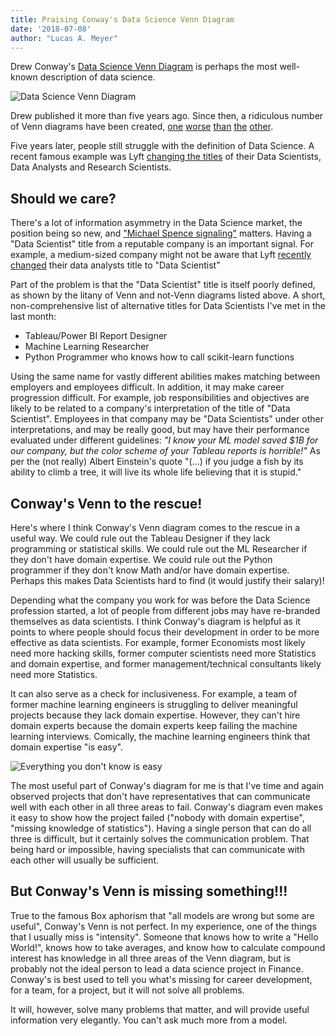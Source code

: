 ```yaml
---
title: Praising Conway's Data Science Venn Diagram
date: '2018-07-08'
author: "Lucas A. Meyer"
---
```


Drew Conway's [Data Science Venn Diagram](http://drewconway.com/zia/2013/3/26/the-data-science-venn-diagram) is perhaps the most well-known description of data science.

![Data Science Venn Diagram](https://static1.squarespace.com/static/5150aec6e4b0e340ec52710a/t/51525c33e4b0b3e0d10f77ab/1364352052403/Data_Science_VD.png?format=750w)

Drew published it more than five years ago. Since then, a ridiculous number of Venn diagrams have been created, [one](https://www.datasciencecentral.com/profiles/blogs/the-data-science-venn-diagram-revisited) [worse](https://whatsthebigdata.com/2016/07/08/the-new-data-scientist-venn-diagram/) [than](https://twitter.com/kirkdborne/status/961452846821597184) [the](https://twitter.com/kirkdborne/status/739446818233327616) [other](https://blog.zhaw.ch/datascience/files/2014/06/SkillSet.png).

Five years later, people still struggle with the definition of Data Science. A recent famous example was Lyft [changing the titles](https://eng.lyft.com/whats-in-a-name-ce42f419d16c) of their Data Scientists, Data Analysts and Research Scientists. 

## Should we care?

There's a lot of information asymmetry in the Data Science market, the position being so new, and ["Michael Spence signaling"](https://www.jstor.org/stable/1882010) matters. Having a "Data Scientist" title from a reputable company is an important signal. For example, a medium-sized company might not be aware that Lyft [recently changed](https://eng.lyft.com/whats-in-a-name-ce42f419d16c) their data analysts title to "Data Scientist"

Part of the problem is that the "Data Scientist" title is itself poorly defined, as shown by the litany of Venn and not-Venn diagrams listed above. A short, non-comprehensive list of alternative titles for Data Scientists I've met in the last month:

* Tableau/Power BI Report Designer
* Machine Learning Researcher
* Python Programmer who knows how to call scikit-learn functions

Using the same name for vastly different abilities makes matching between employers and employees difficult. In addition, it may make career progression difficult. For example, job responsibilities and objectives are likely to be related to a company's interpretation of the title of "Data Scientist". Employees in that company may be "Data Scientists" under other interpretations, and may be really good, but may have their performance evaluated under different guidelines: _"I know your ML model saved $1B for our company, but the color scheme of your Tableau reports is horrible!"_ As per the (not really) Albert Einstein's quote "(...) if you judge a fish by its ability to climb a tree, it will live its whole life believing that it is stupid."

## Conway's Venn to the rescue!

Here's where I think Conway's Venn diagram comes to the rescue in a useful way. We could rule out the Tableau Designer if they lack programming or statistical skills. We could rule out the ML Researcher if they don't have domain expertise. We could rule out the Python programmer if they don't know Math and/or have domain expertise. Perhaps this makes Data Scientists hard to find (it would justify their salary)!

Depending what the company you work for was before the Data Science profession started, a lot of people from different jobs may have re-branded themselves as data scientists. I think Conway's diagram is helpful as it points to where people should focus their development in order to be more effective as data scientists. For example, former Economists most likely need more hacking skills, former computer scientists need more Statistics and domain expertise, and former management/technical consultants likely need more Statistics.

It can also serve as a check for inclusiveness. For example, a team of former machine learning engineers is struggling to deliver meaningful projects because they lack domain expertise. However, they can't hire domain experts because the domain experts keep failing the machine learning interviews. Comically, the machine learning engineers think that domain expertise "is easy".

![Everything you don't know is easy](/img/here_to_help.png)

The most useful part of Conway's diagram for me is that I've time and again observed projects that don't have representatives that can communicate well with each other in all three areas to fail. Conway's diagram even makes it easy to show how the project failed ("nobody with domain expertise", "missing knowledge of statistics"). Having a single person that can do all three is difficult, but it certainly solves the communication problem. That being hard or impossible, having specialists that can communicate with each other will usually be sufficient.

## But Conway's Venn is missing something!!!

True to the famous Box aphorism that "all models are wrong but some are useful", Conway's Venn is not perfect. In my experience, one of the things that I usually miss is "intensity". Someone that knows how to write a "Hello World!", knows how to take averages, and know how to calculate compound interest has knowledge in all three areas of the Venn diagram, but is probably not the ideal person to lead a data science project in Finance. Conway's is best used to tell you what's missing for career development, for a team, for a project, but it will not solve all problems.

It will, however, solve many problems that matter, and will provide useful information very elegantly. You can't ask much more from a model.


